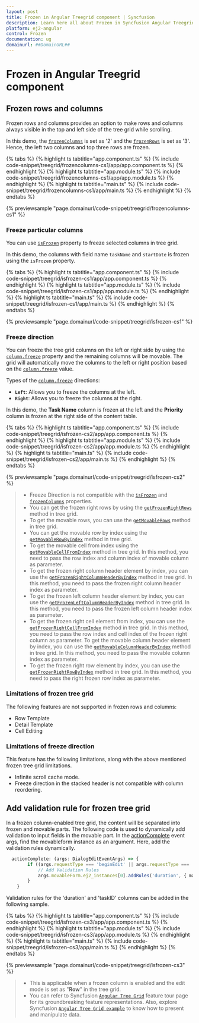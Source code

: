```yaml
---
layout: post
title: Frozen in Angular Treegrid component | Syncfusion
description: Learn here all about Frozen in Syncfusion Angular Treegrid component of Syncfusion Essential JS 2 and more.
platform: ej2-angular
control: Frozen 
documentation: ug
domainurl: ##DomainURL##
---
```


# Frozen in Angular Treegrid component

## Frozen rows and columns

Frozen rows and columns provides an option to make rows and columns always visible in the top and left side of the tree grid while scrolling.

In this demo, the [`frozenColumns`](https://ej2.syncfusion.com/angular/documentation/api/treegrid/#frozencolumns) is set as '2' and the [`frozenRows`](https://ej2.syncfusion.com/angular/documentation/api/treegrid/#frozenrows) is set as '3'. Hence, the left two columns and top three rows are frozen.

{% tabs %}
{% highlight ts tabtitle="app.component.ts" %}
{% include code-snippet/treegrid/frozencolumns-cs1/app/app.component.ts %}
{% endhighlight %}
{% highlight ts tabtitle="app.module.ts" %}
{% include code-snippet/treegrid/frozencolumns-cs1/app/app.module.ts %}
{% endhighlight %}
{% highlight ts tabtitle="main.ts" %}
{% include code-snippet/treegrid/frozencolumns-cs1/app/main.ts %}
{% endhighlight %}
{% endtabs %}
  
{% previewsample "page.domainurl/code-snippet/treegrid/frozencolumns-cs1" %}

### Freeze particular columns

You can use [`isFrozen`](https://ej2.syncfusion.com/angular/documentation/api/treegrid/column/#isfrozen) property to freeze selected columns in tree grid.

In this demo, the columns with field name `taskName` and `startDate` is frozen using
the `isFrozen` property.

{% tabs %}
{% highlight ts tabtitle="app.component.ts" %}
{% include code-snippet/treegrid/isfrozen-cs1/app/app.component.ts %}
{% endhighlight %}
{% highlight ts tabtitle="app.module.ts" %}
{% include code-snippet/treegrid/isfrozen-cs1/app/app.module.ts %}
{% endhighlight %}
{% highlight ts tabtitle="main.ts" %}
{% include code-snippet/treegrid/isfrozen-cs1/app/main.ts %}
{% endhighlight %}
{% endtabs %}
  
{% previewsample "page.domainurl/code-snippet/treegrid/isfrozen-cs1" %}

### Freeze direction

You can freeze the tree grid columns on the left or right side by using the [`column.freeze`](https://ej2.syncfusion.com/angular/documentation/api/treegrid/column/#freeze) property and the remaining columns will be movable. The grid will automatically move the columns to the left or right position based on the [`column.freeze`](https://ej2.syncfusion.com/angular/documentation/api/treegrid/column/#freeze) value.

Types of the [`column.freeze`](https://ej2.syncfusion.com/angular/documentation/api/treegrid/column/#freeze) directions:

* **`Left`**: Allows you to freeze the columns at the left.
* **`Right`**: Allows you to freeze the columns at the right.

In this demo, the **Task Name** column is frozen at the left and the **Priority** column is frozen at the right side of the content table.

{% tabs %}
{% highlight ts tabtitle="app.component.ts" %}
{% include code-snippet/treegrid/isfrozen-cs2/app/app.component.ts %}
{% endhighlight %}
{% highlight ts tabtitle="app.module.ts" %}
{% include code-snippet/treegrid/isfrozen-cs2/app/app.module.ts %}
{% endhighlight %}
{% highlight ts tabtitle="main.ts" %}
{% include code-snippet/treegrid/isfrozen-cs2/app/main.ts %}
{% endhighlight %}
{% endtabs %}
  
{% previewsample "page.domainurl/code-snippet/treegrid/isfrozen-cs2" %}

> * Freeze Direction is not compatible with the [`isFrozen`](https://ej2.syncfusion.com/angular/documentation/api/treegrid/column/#isfrozen) and [`frozenColumns`](https://ej2.syncfusion.com/angular/documentation/api/treegrid/#frozencolumns) properties.
> * You can get the frozen right rows by using the [`getFrozenRightRows`](https://ej2.syncfusion.com/angular/documentation/api/treegrid/#getfrozenrightrows) method in tree grid.
> * To get the movable rows, you can use the [`getMovableRows`](https://ej2.syncfusion.com/angular/documentation/api/treegrid/#getmovablerows) method in tree grid.
> * You can get the movable row by index using the [`getMovableRowByIndex`](https://ej2.syncfusion.com/angular/documentation/api/treegrid/#getmovablerowbyindex) method in tree grid.
> * To get the movable cell from index using the [`getMovableCellFromIndex`](https://ej2.syncfusion.com/angular/documentation/api/treegrid/#getmovablecellfromindex) method in tree grid. In this method, you need to pass the row index and column index of movable column as parameter.
> * To get the frozen right column header element by index, you can use the [`getFrozenRightColumnHeaderByIndex`](https://ej2.syncfusion.com/angular/documentation/api/treegrid/#getfrozenrightcolumnheaderbyindex) method in tree grid. In this method, you need to pass the frozen right column header index as parameter.
> * To get the frozen left column header element by index, you can use the [`getFrozenLeftColumnHeaderByIndex`](https://ej2.syncfusion.com/angular/documentation/api/treegrid/#getfrozenleftcolumnheaderbyindex) method in tree grid. In this method, you need to pass the frozen left column header index as parameter.
> * To get the frozen right cell element from index, you can use the [`getFrozenRightCellFromIndex`](https://ej2.syncfusion.com/angular/documentation/api/treegrid/#getfrozenrightcellfromindex) method in tree grid. In this method, you need to pass the row index and cell index of the frozen right column as parameter.
> To get the movable column header element by index, you can use the [`getMovableColumnHeaderByIndex`](https://ej2.syncfusion.com/angular/documentation/api/treegrid/#getmovablecolumnheaderbyindex) method in tree grid. In this method, you need to pass the movable column index as parameter.
> * To get the frozen right row element by index, you can use the [`getFrozenRightRowByIndex`](https://ej2.syncfusion.com/angular/documentation/api/treegrid/#getfrozenrightrowbyindex) method in tree grid. In this method, you need to pass the right frozen row index as parameter.

### Limitations of frozen tree grid

The following features are not supported in frozen rows and columns:

* Row Template
* Detail Template
* Cell Editing

### Limitations of freeze direction

This feature has the following limitations, along with the above mentioned frozen tree grid limitations.

* Infinite scroll cache mode.
* Freeze direction in the stacked header is not compatible with column reordering.

## Add validation rule for frozen tree grid

In a frozen column-enabled tree grid, the content will be separated into frozen and movable parts. The following code is used to dynamically add validation to input fields in the movable part. In the [actionComplete](https://ej2.syncfusion.com/angular/documentation/api/treegrid/#actioncomplete) event args, find the movableform instance as an argument. Here, add the validation rules dynamically.

```typescript
  actionComplete: (args: DialogEditEventArgs) => {
        if ((args.requestType === 'beginEdit' || args.requestType === 'add')) {
            // Add Validation Rules
            args.movableForm.ej2_instances[0].addRules('duration', { max: 200 }); // Here, 'duration' is the column name.
        }
    }

```

Validation rules for the 'duration' and 'taskID' columns can be added in the following sample.

{% tabs %}
{% highlight ts tabtitle="app.component.ts" %}
{% include code-snippet/treegrid/isfrozen-cs3/app/app.component.ts %}
{% endhighlight %}
{% highlight ts tabtitle="app.module.ts" %}
{% include code-snippet/treegrid/isfrozen-cs3/app/app.module.ts %}
{% endhighlight %}
{% highlight ts tabtitle="main.ts" %}
{% include code-snippet/treegrid/isfrozen-cs3/app/main.ts %}
{% endhighlight %}
{% endtabs %}
  
{% previewsample "page.domainurl/code-snippet/treegrid/isfrozen-cs3" %}

> * This is applicable when a frozen column is enabled and the edit mode is set as "**Row**" in the tree grid.
> * You can refer to Syncfusion [`Angular Tree Grid`](https://www.syncfusion.com/angular-ui-components/angular-tree-grid) feature tour page for its groundbreaking feature representations. Also, explore Syncfusion [`Angular Tree Grid example`](https://ej2.syncfusion.com/angular/demos/#/material/treegrid/treegrid-overview) to know how to present and manipulate data.